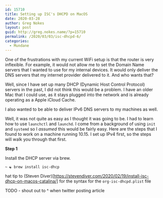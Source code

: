 ```yaml
---
id: 15710
title: Setting up ISC's DHCPD on MacOS
date: 2020-03-28
author: Greg Nokes
layout: post
guid: http://greg.nokes.name/?p=15710
permalink: /2020/03/03/isc-dhcpd-6/
categories:
  - Mundane
---
```



One of the frustrations with my current WiFi setup is that the router is very inflexible. For example, it would not allow me to set the Domain Name servers that I wanted to use for my internal devices. It would only deliver the DNS servers that my internet provider delivered to it. And who wants that?

<!--more -->

Well, since I have set up many DHCP (Dynamic Host Control Protocol) servers in the past, I did not think this would be a problem. I have an older Mac that I could use, as it stays plugged into the network and is already operating as a Apple iCloud Cache.

I also wanted to be able to deliver IPv6 DNS servers to my machines as well.

Well, it was not quite as easy as I thought it was going to be. I had to learn how to use `launchctl` and `launchd`. I come from a background of using `init` and `systemd` so I *assumed* this would be fairly easy. Here are the steps that I found to work on a machine running 10.15. I set up IPv4 first, so the steps will walk you through that first.

**Step 1**

Install the DHCP server via brew.

``
~ ☯ brew install isc-dhcp
``




hat tip to (Steven Diver)[https://stevendiver.com/2020/02/19/install-isc-dhcp-on-macos-catalina/] for the syntax for the `org-isc-dhcpd.plist` file

TODO - shout out to ^ when twitter posting article
